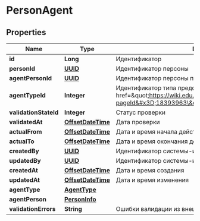# PersonAgent

## Properties
Name | Type | Description | Notes
------------ | ------------- | ------------- | -------------
**id** | **Long** | Идентификатор | 
**personId** | [**UUID**](UUID.md) | Идентификатор персоны |  [optional]
**agentPersonId** | [**UUID**](UUID.md) | Идентификатор персоны представителя |  [optional]
**agentTypeId** | **Integer** | Идентификатор типа представительства (каталог НСИ3 &lt;a href&#x3D;\&quot;https://wiki.edu.mos.ru/pages/viewpage.action?pageId&#x3D;18393963\&quot;&gt;LEGAL_REPRESENT&lt;/href&gt;) | 
**validationStateId** | **Integer** | Статус проверки |  [optional]
**validatedAt** | [**OffsetDateTime**](OffsetDateTime.md) | Дата проверки |  [optional]
**actualFrom** | [**OffsetDateTime**](OffsetDateTime.md) | Дата и время начала действия связи |  [optional]
**actualTo** | [**OffsetDateTime**](OffsetDateTime.md) | Дата и время окончания действия связи |  [optional]
**createdBy** | [**UUID**](UUID.md) | Идентификатор системы-источника, создавшую запись |  [optional]
**updatedBy** | [**UUID**](UUID.md) | Идентификатор системы-источника, изменившую запись |  [optional]
**createdAt** | [**OffsetDateTime**](OffsetDateTime.md) | Дата и время создания |  [optional]
**updatedAt** | [**OffsetDateTime**](OffsetDateTime.md) | Дата и время изменения |  [optional]
**agentType** | [**AgentType**](AgentType.md) |  |  [optional]
**agentPerson** | [**PersonInfo**](PersonInfo.md) |  |  [optional]
**validationErrors** | **String** | Ошибки валидации из внешних систем |  [optional]

